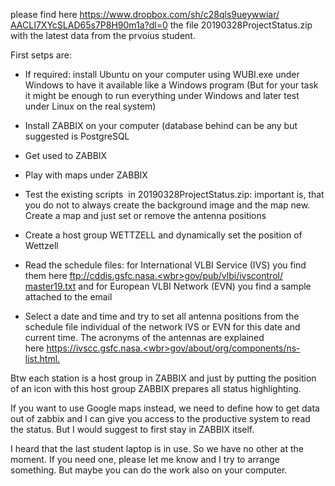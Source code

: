 please find here [https://www.dropbox.com/<wbr>sh/c28qls9ueywwiar/<wbr>AACLI7XYcSLAD65s7P8H90m1a?dl=0](https://www.dropbox.com/sh/c28qls9ueywwiar/AACLI7XYcSLAD65s7P8H90m1a?dl=0)<wbr> the file 20190328ProjectStatus.zip with the latest data from the prvoius student.

First setps are:

- If required: install Ubuntu on your computer using WUBI.exe under Windows to have it available like a Windows program (But for your task it might be enough to run everything under Windows and later test under Linux on the real system)

- Install ZABBIX on your computer (database behind can be any but suggested is PostgreSQL

- Get used to ZABBIX

- Play with maps under ZABBIX

- Test the existing scripts  in 20190328ProjectStatus.zip: important is, that you do not to always create the background image and the map new. Create a map and just set or remove the antenna positions

- Create a host group WETTZELL and dynamically set the position of Wettzell 

- Read the schedule files: for International VLBI Service (IVS) you find them here [ftp://cddis.gsfc.nasa.<wbr>gov/pub/vlbi/ivscontrol/<wbr>master19.txt](ftp://cddis.gsfc.nasa.gov/pub/vlbi/ivscontrol/master19.txt) and for European VLBI Network (EVN) you find a sample attached to the email

- Select a date and time and try to set all antenna positions from the schedule file individual of the network IVS or EVN for this date and current time. The acronyms of the antennas are explained  here [https://ivscc.gsfc.nasa.<wbr>gov/about/org/components/ns-<wbr>list.html.](https://ivscc.gsfc.nasa.gov/about/org/components/ns-list.html)

Btw each station is a host group in ZABBIX and just by putting the position of an icon with this host group ZABBIX prepares all status highlighting.

If you want to use Google maps instead, we need to define how to get data out of zabbix and I can give you access to the productive system to read the status. But I would suggest to first stay in ZABBIX itself.

I heard that the last student laptop is in use. So we have no other at the moment. If you need one, please let me know and I try to arrange something. But maybe you can do the work also on your computer.